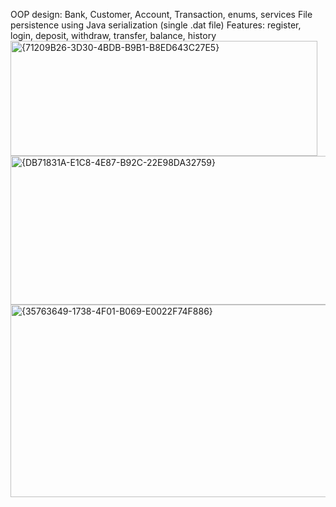  OOP design: Bank, Customer, Account, Transaction, enums, services
File persistence using Java serialization (single .dat file)
Features: register, login, deposit, withdraw, transfer, balance, history
<img width="491" height="184" alt="{71209B26-3D30-4BDB-B9B1-B8ED643C27E5}" src="https://github.com/user-attachments/assets/ab6d7cb1-5697-40fb-91ac-a12ff7b8829b" />
<img width="546" height="238" alt="{DB71831A-E1C8-4E87-B92C-22E98DA32759}" src="https://github.com/user-attachments/assets/d49e0dc2-2f62-4bd0-bf36-ad425719c655" />
<img width="574" height="308" alt="{35763649-1738-4F01-B069-E0022F74F886}" src="https://github.com/user-attachments/assets/381e0e32-88f3-4af5-a6cd-4f437f11854a" />
